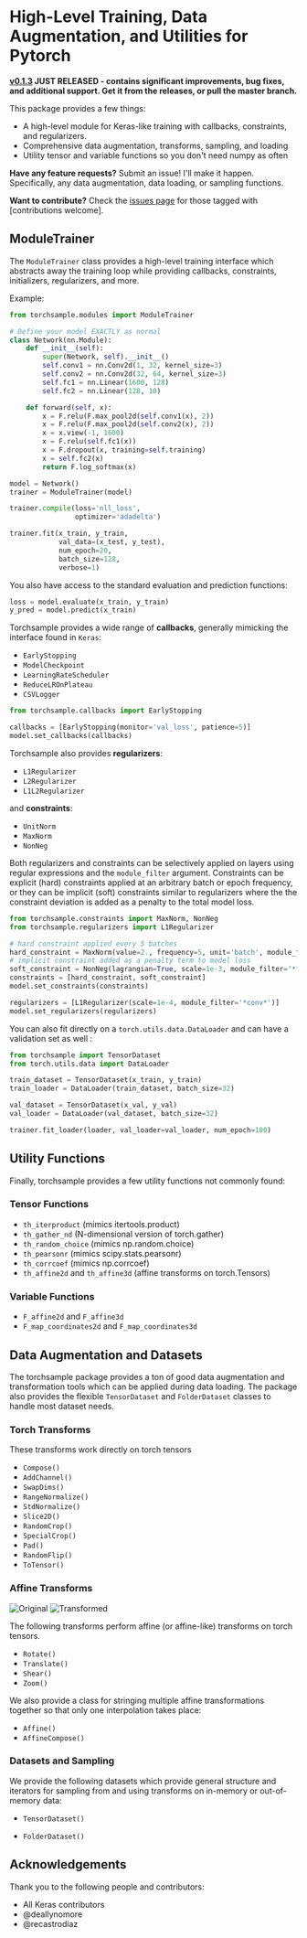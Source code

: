 # High-Level Training, Data Augmentation, and Utilities for Pytorch

<b>[v0.1.3](https://github.com/ncullen93/torchsample/releases) JUST RELEASED - contains significant improvements, bug fixes, and additional
support. Get it from the releases, or pull the master branch.</b>

This package provides a few things:
- A high-level module for Keras-like training with callbacks, constraints, and regularizers.
- Comprehensive data augmentation, transforms, sampling, and loading
- Utility tensor and variable functions so you don't need numpy as often

<b>Have any feature requests?</b> Submit an issue! I'll make it happen. Specifically,
any data augmentation, data loading, or sampling functions.

<b>Want to contribute?</b> Check the [issues page](https://github.com/ncullen93/torchsample/issues)
 for those tagged with [contributions welcome].

## ModuleTrainer
The `ModuleTrainer` class provides a high-level training interface which abstracts
away the training loop while providing callbacks, constraints, initializers, regularizers,
and more.

Example:
```python
from torchsample.modules import ModuleTrainer

# Define your model EXACTLY as normal
class Network(nn.Module):
    def __init__(self):
        super(Network, self).__init__()
        self.conv1 = nn.Conv2d(1, 32, kernel_size=3)
        self.conv2 = nn.Conv2d(32, 64, kernel_size=3)
        self.fc1 = nn.Linear(1600, 128)
        self.fc2 = nn.Linear(128, 10)

    def forward(self, x):
        x = F.relu(F.max_pool2d(self.conv1(x), 2))
        x = F.relu(F.max_pool2d(self.conv2(x), 2))
        x = x.view(-1, 1600)
        x = F.relu(self.fc1(x))
        x = F.dropout(x, training=self.training)
        x = self.fc2(x)
        return F.log_softmax(x)

model = Network()
trainer = ModuleTrainer(model)

trainer.compile(loss='nll_loss',
                optimizer='adadelta')

trainer.fit(x_train, y_train, 
            val_data=(x_test, y_test),
            num_epoch=20, 
            batch_size=128,
            verbose=1)
```
You also have access to the standard evaluation and prediction functions:

```python
loss = model.evaluate(x_train, y_train)
y_pred = model.predict(x_train)
```
Torchsample provides a wide range of <b>callbacks</b>, generally mimicking the interface
found in `Keras`:

- `EarlyStopping`
- `ModelCheckpoint`
- `LearningRateScheduler`
- `ReduceLROnPlateau`
- `CSVLogger`

```python
from torchsample.callbacks import EarlyStopping

callbacks = [EarlyStopping(monitor='val_loss', patience=5)]
model.set_callbacks(callbacks)
```

Torchsample also provides <b>regularizers</b>:

- `L1Regularizer`
- `L2Regularizer`
- `L1L2Regularizer`


and <b>constraints</b>:
- `UnitNorm`
- `MaxNorm`
- `NonNeg`

Both regularizers and constraints can be selectively applied on layers using regular expressions and the `module_filter`
argument. Constraints can be explicit (hard) constraints applied at an arbitrary batch or
epoch frequency, or they can be implicit (soft) constraints similar to regularizers
where the the constraint deviation is added as a penalty to the total model loss.

```python
from torchsample.constraints import MaxNorm, NonNeg
from torchsample.regularizers import L1Regularizer

# hard constraint applied every 5 batches
hard_constraint = MaxNorm(value=2., frequency=5, unit='batch', module_filter='*fc*')
# implicit constraint added as a penalty term to model loss
soft_constraint = NonNeg(lagrangian=True, scale=1e-3, module_filter='*fc*')
constraints = [hard_constraint, soft_constraint]
model.set_constraints(constraints)

regularizers = [L1Regularizer(scale=1e-4, module_filter='*conv*')]
model.set_regularizers(regularizers)
```

You can also fit directly on a `torch.utils.data.DataLoader` and can have
a validation set as well :

```python
from torchsample import TensorDataset
from torch.utils.data import DataLoader

train_dataset = TensorDataset(x_train, y_train)
train_loader = DataLoader(train_dataset, batch_size=32)

val_dataset = TensorDataset(x_val, y_val)
val_loader = DataLoader(val_dataset, batch_size=32)

trainer.fit_loader(loader, val_loader=val_loader, num_epoch=100)
```

## Utility Functions
Finally, torchsample provides a few utility functions not commonly found:

### Tensor Functions
- `th_iterproduct` (mimics itertools.product)
- `th_gather_nd` (N-dimensional version of torch.gather)
- `th_random_choice` (mimics np.random.choice)
- `th_pearsonr` (mimics scipy.stats.pearsonr)
- `th_corrcoef` (mimics np.corrcoef)
- `th_affine2d` and `th_affine3d` (affine transforms on torch.Tensors)

### Variable Functions
- `F_affine2d` and `F_affine3d`
- `F_map_coordinates2d` and `F_map_coordinates3d`

## Data Augmentation and Datasets
The torchsample package provides a ton of good data augmentation and transformation
tools which can be applied during data loading. The package also provides the flexible
`TensorDataset` and `FolderDataset` classes to handle most dataset needs.

### Torch Transforms
These transforms work directly on torch tensors

- `Compose()` 
- `AddChannel()`
- `SwapDims()` 
- `RangeNormalize()` 
- `StdNormalize()` 
- `Slice2D()` 
- `RandomCrop()` 
- `SpecialCrop()` 
- `Pad()` 
- `RandomFlip()` 
- `ToTensor()` 

### Affine Transforms
![Original](https://github.com/ncullen93/torchsample/blob/master/examples/imgs/orig1.png "Original") ![Transformed](https://github.com/ncullen93/torchsample/blob/master/examples/imgs/tform1.png "Transformed")

The following transforms perform affine (or affine-like) transforms on torch tensors. 

- `Rotate()` 
- `Translate()` 
- `Shear()` 
- `Zoom()` 

We also provide a class for stringing multiple affine transformations together so that only one interpolation takes place:

- `Affine()` 
- `AffineCompose()` 

### Datasets and Sampling
We provide the following datasets which provide general structure and iterators for sampling from and using transforms on in-memory or out-of-memory data:

- `TensorDataset()` 

- `FolderDataset()` 


## Acknowledgements
Thank you to the following people and contributors:
- All Keras contributors
- @deallynomore
- @recastrodiaz

